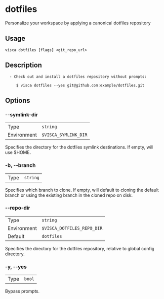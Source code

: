 # dotfiles

Personalize your workspace by applying a canonical dotfiles repository

## Usage

```console
visca dotfiles [flags] <git_repo_url>
```

## Description

```console
  - Check out and install a dotfiles repository without prompts:

     $ visca dotfiles --yes git@github.com:example/dotfiles.git
```

## Options

### --symlink-dir

|             |                                 |
| ----------- | ------------------------------- |
| Type        | <code>string</code>             |
| Environment | <code>$VISCA_SYMLINK_DIR</code> |

Specifies the directory for the dotfiles symlink destinations. If empty, will use $HOME.

### -b, --branch

|      |                     |
| ---- | ------------------- |
| Type | <code>string</code> |

Specifies which branch to clone. If empty, will default to cloning the default branch or using the existing branch in the cloned repo on disk.

### --repo-dir

|             |                                       |
| ----------- | ------------------------------------- |
| Type        | <code>string</code>                   |
| Environment | <code>$VISCA_DOTFILES_REPO_DIR</code> |
| Default     | <code>dotfiles</code>                 |

Specifies the directory for the dotfiles repository, relative to global config directory.

### -y, --yes

|      |                   |
| ---- | ----------------- |
| Type | <code>bool</code> |

Bypass prompts.
